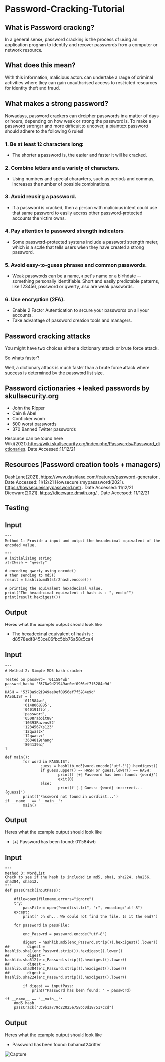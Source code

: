 # Password-Cracking-Tutorial

## What is Password cracking?
In a general sense, password cracking is the process of using an application program to identify and recover passwords from a computer or network resource.

## What does this mean?

With this information, malicious actors can undertake a range of criminal activities where they can gain unauthorised access to restricted resources for identity theft and fraud. 

## What makes a strong password?
Nowadays, password crackers can decipher passwords in a matter of days or hours, depending on how weak or strong the password is.  To make a password stronger and more difficult to uncover, a plaintext password should adhere to the following 6 rules!

### 1. Be at least 12 characters long:
*  The shorter a password is, the easier and faster it will be cracked.

### 2. Combine letters and a variety of characters.
*  Using numbers and special characters, such as periods and commas, increases the number of possible combinations.

### 3. Avoid reusing a password. 
* If a password is cracked, then a person with malicious intent could use that same password to easily access other password-protected accounts the victim owns.

### 4. Pay attention to password strength indicators.
* Some password-protected systems include a password strength meter, which is a scale that tells users when they have created a strong password.

### 5. Avoid easy-to-guess phrases and common passwords.

* Weak passwords can be a name, a pet's name or a birthdate -- something personally identifiable. Short and easily predictable patterns, like 123456, password or qwerty, also are weak passwords.

### 6. Use encryption (2FA).

* Enable 2 Factor Autentication to secure your passwords on all your accounts. 
* Take advantage of password creation tools and managers. 


##  Password cracking attacks

You might have two choices either a dictionary attack or brute force attack. 

So whats faster?

Well, a dictionary attack is much faster than a brute force attack where success is determined by the password list size. 

## Password dictionaries + leaked passwords by skullsecurity.org

* John the Ripper	
* Cain & Abel	
* Conficker worm	
* 500 worst passwords	
* 370 Banned Twitter passwords

Resource can be found here Wiki(2021).https://wiki.skullsecurity.org/index.php/Passwords#Password_dictionaries. Date Accessed:11/12/21

## Resources (Password creation tools + managers)

DashLane(2021). https://www.dashlane.com/features/password-generator . Date Accessed: 11/12/21
Howsecureismypasssword(2021). https://howsecureismypassword.net/ . Date Accessed: 11/12/21
Diceware(2021). https://diceware.dmuth.org/ . Date Accessed: 11/12/21

## Testing

## Input

```
"""
Method 1: Provide a input and output the hexadecimal equivalent of the encoded value.

"""
# initializing string
str2hash = "qwerty"
  
# encoding qwerty using encode()
# then sending to md5()
result = hashlib.md5(str2hash.encode())
  
# printing the equivalent hexadecimal value.
print("The hexadecimal equivalent of hash is : ", end ="")
print(result.hexdigest())

```
## Output

Heres what the example output should look like

* The hexadecimal equivalent of hash is : d8578edf8458ce06fbc5bb76a58c5ca4

## Input

```
"""
# Method 2: Simple MD5 hash cracker

Tested on passwrd= '011584wb'
passwrd_hash= '5378a9d21949ae0ef0956ef7f5284e9d'
"""
HASH = '5378a9d21949ae0ef0956ef7f5284e9d'
PASSLIST = [
        '011584wb',
        '0148068885',
        '040191flo',
        'password',
        '0508rabbit88'
        '10393Ravens52'
        '1234567Ks123'
        '12qwaszx'
        '12qwaszx'
        '3634819zhang'
        '804139aq'
]

def main():
        for word in PASSLIST:
                guess = hashlib.md5(word.encode('utf-8')).hexdigest()
                if guess.upper() == HASH or guess.lower() == HASH:
                        print(f'[+] Password has been found: {word}')
                        exit(0)
                else:
                        print(f'[-] Guess: {word} incorrect... {guess}')
        print(f'Password not found in wordlist...')
if __name__ == '__main__':
        main()

```
## Output

Heres what the example output should look like 

* [+] Password has been found: 011584wb

## Input

```
"""
Method 3: WordList 
Check to see if the hash is included in md5, sha1, sha224, sha256, sha384, sha512.
"""
def passCrack(inputPass):
    
    #file=open(filename,errors="ignore")
    try:
        passFile = open("wordlist.txt", "r", encoding="utf-8")
    except:
        print(" Oh oh... We could not find the file. Is it the end?")

    for password in passFile:
        
        enc_Passwrd = password.encode("utf-8")
       
        digest = hashlib.md5(enc_Passwrd.strip()).hexdigest().lower()
##        digest = hashlib.sha1(enc_Passwrd.strip()).hexdigest().lower()
##        digest = hashlib.sha512(enc_Passwrd.strip()).hexdigest().lower()
##        digest = hashlib.sha384(enc_Passwrd.strip()).hexdigest().lower()
##        digest = hashlib.sha224(enc_Passwrd.strip()).hexdigest().lower()
        
        if digest == inputPass:
            print("Password has been found: " + password)
            
if __name__ == '__main__':
    #md5 hash
    passCrack("3c9b1a779c22025e758dc0d187517ccd")
```
## Output

Heres what the example output should look like 
* Password has been found: bahamut24ritter

![Capture](https://user-images.githubusercontent.com/91548582/145674386-7786b9bd-3aab-45aa-8c40-732f9eb30c82.PNG)



